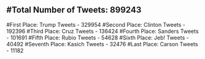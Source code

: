 #Total Number of Tweets: 899243 
---
#First Place: Trump Tweets - 329954
#Second Place: Clinton Tweets - 192396
#Third Place: Cruz Tweets - 136424
#Fourth Place: Sanders Tweets - 101691
#Fifth Place: Rubio Tweets - 54628
#Sixth Place: Jeb! Tweets - 40492
#Seventh Place: Kasich Tweets - 32476
#Last Place: Carson Tweets - 11182
